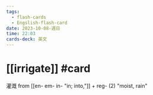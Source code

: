 ```yaml
---
tags:
  - flash-cards
  - Engslish-flash-card
date: 2023-10-08-週日
time: 22:03
cards-deck: 英文
---
```


# [[irrigate]] #card 
灌溉
from [[en- em- in-  "in; into,"]] + reg- (2) "moist, rain"